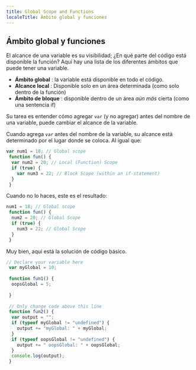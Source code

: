 ```yaml
---
title: Global Scope and Functions
localeTitle: Ámbito global y funciones
---
```

## Ámbito global y funciones

El alcance de una variable es su visibilidad; ¿En qué parte del código está disponible la función? Aquí hay una lista de los diferentes ámbitos que puede tener una variable.

*   **Ámbito global** : la variable está disponible en todo el código.
*   **Alcance local** : Disponible solo en un área determinada (como solo dentro de la función)
*   **Ámbito de bloque** : disponible dentro de un área _aún más_ cierta (como una sentencia if)

Su tarea es entender cómo agregar `var` (y no agregar) antes del nombre de una variable, puede cambiar el alcance de la variable.

Cuando agrega `var` antes del nombre de la variable, su alcance está determinado por el lugar donde se coloca. Al igual que:

```javascript
var num1 = 18; // Global scope 
 function fun() { 
  var num2 = 20; // Local (Function) Scope 
  if (true) { 
    var num3 = 22; // Block Scope (within an if-statement) 
  } 
 } 
```

Cuando no lo haces, este es el resultado:

```javascript
num1 = 18; // Global scope 
 function fun() { 
  num2 = 20; // Global Scope 
  if (true) { 
    num3 = 22; // Global Scope 
  } 
 } 
```

Muy bien, aquí está la solución de código básico.

```javascript
// Declare your variable here 
 var myGlobal = 10; 
 
 function fun1() { 
  oopsGlobal = 5; 
 
 } 
 
 // Only change code above this line 
 function fun2() { 
  var output = ""; 
  if (typeof myGlobal != "undefined") { 
    output += "myGlobal: " + myGlobal; 
  } 
  if (typeof oopsGlobal != "undefined") { 
    output += " oopsGlobal: " + oopsGlobal; 
  } 
  console.log(output); 
 } 

```
